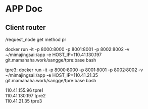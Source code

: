 # APP Doc

## Client router

/request_node
get method
pr  


docker run -it -p 8000:8000 -p 8001:8001 -p 8002:8002 -v ~/mimajingsai:/app -e HOST_IP=110.41.130.197 git.mamahaha.work/sangge/tpre:base bash  


tpre3: docker run -it -p 8000:8000 -p 8001:8001 -p 8002:8002 -v ~/mimajingsai:/app -e HOST_IP=110.41.21.35 git.mamahaha.work/sangge/tpre:base bash


110.41.155.96 tpre1  
110.41.130.197 tpre2  
110.41.21.35 tpre3  